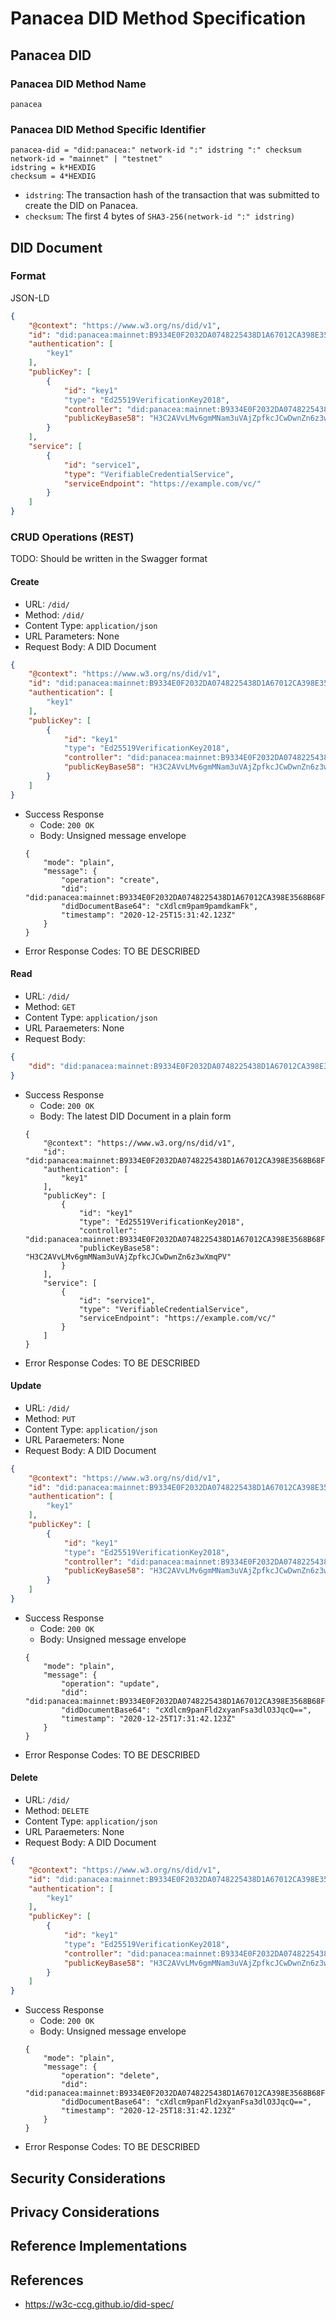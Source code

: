 # Panacea DID Method Specification


## Panacea DID

### Panacea DID Method Name

`panacea`

### Panacea DID Method Specific Identifier

```
panacea-did = "did:panacea:" network-id ":" idstring ":" checksum
network-id = "mainnet" | "testnet"
idstring = k*HEXDIG
checksum = 4*HEXDIG
```
- `idstring`: The transaction hash of the transaction that was submitted to create the DID on Panacea.
- `checksum`: The first 4 bytes of `SHA3-256(network-id ":" idstring)`


## DID Document

### Format

JSON-LD

```json
{
	"@context": "https://www.w3.org/ns/did/v1",
	"id": "did:panacea:mainnet:B9334E0F2032DA0748225438D1A67012CA398E3568B68F40016959D80D3AF5D9:16B66EC9",
	"authentication": [
		"key1"
	],
	"publicKey": [
		{
			"id": "key1"
			"type": "Ed25519VerificationKey2018",
			"controller": "did:panacea:mainnet:B9334E0F2032DA0748225438D1A67012CA398E3568B68F40016959D80D3AF5D9:16B66EC9",
			"publicKeyBase58": "H3C2AVvLMv6gmMNam3uVAjZpfkcJCwDwnZn6z3wXmqPV"
		}
	],
	"service": [
		{
			"id": "service1",
			"type": "VerifiableCredentialService",
			"serviceEndpoint": "https://example.com/vc/"
		}
	]
}
```

### CRUD Operations (REST)

TODO: Should be written in the Swagger format

#### Create

- URL: `/did/`
- Method: `/did/`
- Content Type: `application/json`
- URL Parameters: None
- Request Body: A DID Document
```json
{
	"@context": "https://www.w3.org/ns/did/v1",
	"id": "did:panacea:mainnet:B9334E0F2032DA0748225438D1A67012CA398E3568B68F40016959D80D3AF5D9:16B66EC9",
	"authentication": [
		"key1"
	],
	"publicKey": [
		{
			"id": "key1"
			"type": "Ed25519VerificationKey2018",
			"controller": "did:panacea:mainnet:B9334E0F2032DA0748225438D1A67012CA398E3568B68F40016959D80D3AF5D9:16B66EC9",
			"publicKeyBase58": "H3C2AVvLMv6gmMNam3uVAjZpfkcJCwDwnZn6z3wXmqPV"
		}
	]
}
```
- Success Response
	- Code: `200 OK`
	- Body: Unsigned message envelope
	```
	{
		"mode": "plain",
		"message": {
			"operation": "create",
			"did": "did:panacea:mainnet:B9334E0F2032DA0748225438D1A67012CA398E3568B68F40016959D80D3AF5D9:16B66EC9",
			"didDocumentBase64": "cXdlcm9pam9pamdkamFk",
			"timestamp": "2020-12-25T15:31:42.123Z"
		}
	}
	```
- Error Response Codes: TO BE DESCRIBED

#### Read

- URL: `/did/`
- Method: `GET`
- Content Type: `application/json`
- URL Paraemeters: None
- Request Body:
```json
{
	"did": "did:panacea:mainnet:B9334E0F2032DA0748225438D1A67012CA398E3568B68F40016959D80D3AF5D9:16B66EC9"
}
```
- Success Response
	- Code: `200 OK`
	- Body: The latest DID Document in a plain form
	```
	{
		"@context": "https://www.w3.org/ns/did/v1",
		"id": "did:panacea:mainnet:B9334E0F2032DA0748225438D1A67012CA398E3568B68F40016959D80D3AF5D9:16B66EC9",
		"authentication": [
			"key1"
		],
		"publicKey": [
			{
				"id": "key1"
				"type": "Ed25519VerificationKey2018",
				"controller": "did:panacea:mainnet:B9334E0F2032DA0748225438D1A67012CA398E3568B68F40016959D80D3AF5D9:16B66EC9",
				"publicKeyBase58": "H3C2AVvLMv6gmMNam3uVAjZpfkcJCwDwnZn6z3wXmqPV"
			}
		],
		"service": [
			{
				"id": "service1",
				"type": "VerifiableCredentialService",
				"serviceEndpoint": "https://example.com/vc/"
			}
		]
	}
	```
- Error Response Codes: TO BE DESCRIBED

#### Update

- URL: `/did/`
- Method: `PUT`
- Content Type: `application/json`
- URL Paraemeters: None
- Request Body: A DID Document
```json
{
	"@context": "https://www.w3.org/ns/did/v1",
	"id": "did:panacea:mainnet:B9334E0F2032DA0748225438D1A67012CA398E3568B68F40016959D80D3AF5D9:16B66EC9",
	"authentication": [
		"key1"
	],
	"publicKey": [
		{
			"id": "key1"
			"type": "Ed25519VerificationKey2018",
			"controller": "did:panacea:mainnet:B9334E0F2032DA0748225438D1A67012CA398E3568B68F40016959D80D3AF5D9:16B66EC9",
			"publicKeyBase58": "H3C2AVvLMv6gmMNam3uVAjZpfkcJCwDwnZn6z3wXmqPV"
		}
	]
}
```
- Success Response
	- Code: `200 OK`
	- Body: Unsigned message envelope
	```
	{
		"mode": "plain",
		"message": {
			"operation": "update",
			"did": "did:panacea:mainnet:B9334E0F2032DA0748225438D1A67012CA398E3568B68F40016959D80D3AF5D9:16B66EC9",
			"didDocumentBase64": "cXdlcm9panFld2xyanFsa3dlO3JqcQ==",
			"timestamp": "2020-12-25T17:31:42.123Z"
		}
	}
	```
- Error Response Codes: TO BE DESCRIBED

#### Delete

- URL: `/did/`
- Method: `DELETE`
- Content Type: `application/json`
- URL Paraemeters: None
- Request Body: A DID Document
```json
{
	"@context": "https://www.w3.org/ns/did/v1",
	"id": "did:panacea:mainnet:B9334E0F2032DA0748225438D1A67012CA398E3568B68F40016959D80D3AF5D9:16B66EC9",
	"authentication": [
		"key1"
	],
	"publicKey": [
		{
			"id": "key1"
			"type": "Ed25519VerificationKey2018",
			"controller": "did:panacea:mainnet:B9334E0F2032DA0748225438D1A67012CA398E3568B68F40016959D80D3AF5D9:16B66EC9",
			"publicKeyBase58": "H3C2AVvLMv6gmMNam3uVAjZpfkcJCwDwnZn6z3wXmqPV"
		}
	]
}
```
- Success Response
	- Code: `200 OK`
	- Body: Unsigned message envelope
	```
	{
		"mode": "plain",
		"message": {
			"operation": "delete",
			"did": "did:panacea:mainnet:B9334E0F2032DA0748225438D1A67012CA398E3568B68F40016959D80D3AF5D9:16B66EC9",
			"didDocumentBase64": "cXdlcm9panFld2xyanFsa3dlO3JqcQ==",
			"timestamp": "2020-12-25T18:31:42.123Z"
		}
	}
	```
- Error Response Codes: TO BE DESCRIBED


## Security Considerations

## Privacy Considerations

## Reference Implementations

## References

- https://w3c-ccg.github.io/did-spec/
